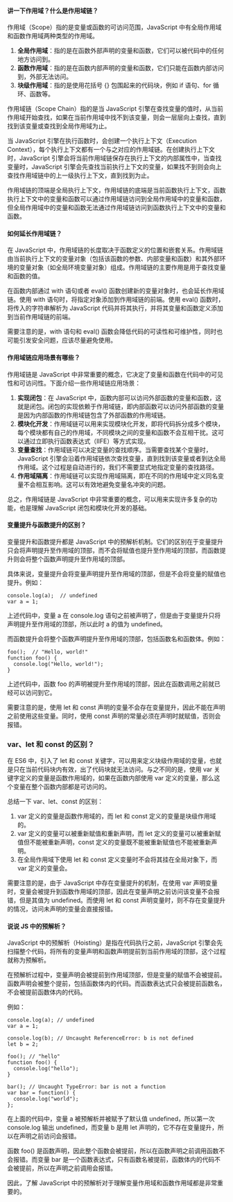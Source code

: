 <!--
 * @Author: Shu Binqi
 * @Date: 2023-03-01 22:31:44
 * @LastEditors: Shu Binqi
 * @LastEditTime: 2023-03-02 00:58:16
 * @Description: 八股文：作用域、作用域链
 * @Version: 1.0.0
 * @FilePath: \interviewQuestions\八股文\作用域链.md
-->

#### 讲一下作用域？什么是作用域链？

作用域（Scope）指的是变量或函数的可访问范围，JavaScript 中有全局作用域和函数作用域两种类型的作用域。

1. **全局作用域**：指的是在函数外部声明的变量和函数，它们可以被代码中的任何地方访问到。
1. **函数作用域**：指的是在函数内部声明的变量和函数，它们只能在函数内部访问到，外部无法访问。
1. **块级作用域**：指的是使用花括号 {} 包围起来的代码块，例如 if 语句、for 循环、函数等。

作用域链（Scope Chain）指的是当 JavaScript 引擎在查找变量的值时，从当前作用域开始查找，如果在当前作用域中找不到该变量，则会一层层向上查找，直到找到该变量或查找到全局作用域为止。

当 JavaScript 引擎在执行函数时，会创建一个执行上下文（Execution Context），每个执行上下文都有一个与之对应的作用域链。在创建执行上下文时，JavaScript 引擎会将当前作用域链保存在执行上下文的内部属性中，当查找变量时，JavaScript 引擎会先查找当前执行上下文的变量，如果找不到则会向上查找作用域链中的上一级执行上下文，直到找到为止。

作用域链的顶端是全局执行上下文，作用域链的底端是当前函数执行上下文，函数执行上下文中的变量和函数可以通过作用域链访问到全局作用域中的变量和函数，但全局作用域中的变量和函数无法通过作用域链访问到函数执行上下文中的变量和函数。

#### 如何延长作用域链？

在 JavaScript 中，作用域链的长度取决于函数定义的位置和嵌套关系。作用域链由当前执行上下文的变量对象（包括该函数的参数、内部变量和函数）和其外部环境的变量对象（如全局环境变量对象）组成。作用域链的主要作用是用于查找变量和函数的值。

在函数内部通过 with 语句或者 eval() 函数创建新的变量对象时，也会延长作用域链。使用 with 语句时，将指定对象添加到作用域链的前端。使用 eval() 函数时，将传入的字符串解析为 JavaScript 代码并将其执行，并将其变量和函数定义添加到当前作用域链的前端。

需要注意的是，with 语句和 eval() 函数会降低代码的可读性和可维护性，同时也可能引发安全问题，应该尽量避免使用。

#### 作用域链应用场景有哪些？

作用域链是 JavaScript 中非常重要的概念，它决定了变量和函数在代码中的可见性和可访问性。下面介绍一些作用域链应用场景：

1. **实现闭包**：在 JavaScript 中，函数内部可以访问外部函数的变量和函数，这就是闭包。闭包的实现依赖于作用域链，即内部函数可以访问外部函数的变量是因为内部函数的作用域链包含了外部函数的作用域链。
1. **模块化开发**：作用域链可以用来实现模块化开发，即将代码拆分成多个模块，每个模块都有自己的作用域，不同模块之间的变量和函数不会互相干扰。这可以通过立即执行函数表达式（IIFE）等方式实现。
1. **变量查找**：作用域链可以决定变量的查找顺序。当需要查找某个变量时，JavaScript 引擎会沿着作用域链依次查找变量，直到找到该变量或者到达全局作用域。这个过程是自动进行的，我们不需要显式地指定变量的查找路径。
1. **作用域隔离**：作用域链可以实现作用域隔离，即在不同的作用域中定义同名变量不会相互影响。这可以有效地避免变量名冲突的问题。

总之，作用域链是 JavaScript 中非常重要的概念，可以用来实现许多复杂的功能，也是理解 JavaScript 闭包和模块化开发的基础。

#### 变量提升与函数提升的区别？

变量提升和函数提升都是 JavaScript 中的预解析机制。它们的区别在于变量提升只会将声明提升至作用域的顶部，而不会将赋值也提升至作用域的顶部，而函数提升则会将整个函数声明提升至作用域的顶部。

具体来说，变量提升会将变量声明提升至作用域的顶部，但是不会将变量的赋值也提升。例如：

```
console.log(a);  // undefined
var a = 1;
```

上述代码中，变量 a 在 console.log 语句之前被声明了，但是由于变量提升只将声明提升至作用域的顶部，所以此时 a 的值为 undefined。

而函数提升会将整个函数声明提升至作用域的顶部，包括函数名和函数体。例如：

```
foo();  // "Hello, world!"
function foo() {
  console.log("Hello, world!");
}
```

上述代码中，函数 foo 的声明被提升至作用域的顶部，因此在函数调用之前就已经可以访问到它。

需要注意的是，使用 let 和 const 声明的变量不会存在变量提升，因此不能在声明之前使用这些变量。同时，使用 const 声明的常量必须在声明时就赋值，否则会报错。

### var、let 和 const 的区别？

在 ES6 中，引入了 let 和 const 关键字，可以用来定义块级作用域的变量，也就是只在当前代码块内有效，出了代码块就无法访问。与之不同的是，使用 var 关键字定义的变量是函数作用域的，如果在函数内部使用 var 定义的变量，那么这个变量在整个函数内部都是可访问的。

总结一下 var、let、const 的区别：

1. var 定义的变量是函数作用域的，而 let 和 const 定义的变量是块级作用域的。
1. var 定义的变量可以被重新赋值和重新声明，而 let 定义的变量可以被重新赋值但不能被重新声明，const 定义的变量既不能被重新赋值也不能被重新声明。
1. 在全局作用域下使用 let 和 const 定义变量时不会将其挂在全局对象下，而 var 定义的变量会。

需要注意的是，由于 JavaScript 中存在变量提升的机制，在使用 var 声明变量时，变量会被提升到函数作用域的顶部，因此在变量声明之前访问该变量不会报错，但是其值为 undefined。而使用 let 和 const 声明变量时，则不存在变量提升的情况，访问未声明的变量会直接报错。

#### 说说 JS 中的预解析？

JavaScript 中的预解析（Hoisting）是指在代码执行之前，JavaScript 引擎会先扫描整个代码，将所有的变量声明和函数声明提前到当前作用域的顶部，这个过程就称为预解析。

在预解析过程中，变量声明会被提前到作用域顶部，但是变量的赋值不会被提前。函数声明会被整个提前，包括函数体内的代码。而函数表达式只会被提前函数名，不会被提前函数体内的代码。

例如：

```
console.log(a); // undefined
var a = 1;

console.log(b); // Uncaught ReferenceError: b is not defined
let b = 2;

foo(); // "hello"
function foo() {
  console.log("hello");
}

bar(); // Uncaught TypeError: bar is not a function
var bar = function() {
  console.log("world");
};
```

在上面的代码中，变量 a 被预解析并被赋予了默认值 undefined，所以第一次 console.log 输出 undefined，而变量 b 是用 let 声明的，它不存在变量提升，所以在声明之前访问会报错。

函数 foo() 是函数声明，因此整个函数会被提前，所以在函数声明之前调用函数不会报错。而变量 bar 是一个函数表达式，只有函数名被提前，函数体内的代码不会被提前，所以在声明之前调用会报错。

因此，了解 JavaScript 中的预解析对于理解变量作用域和函数作用域都是非常重要的。

